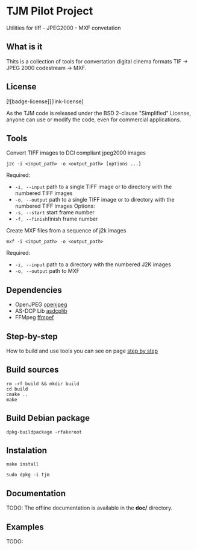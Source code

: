 
# TJM Pilot Project

Utilities for tiff - JPEG2000 - MXF convetation

## What is it

Thits is a collection of tools for convertation digital cinema formats TIF -> JPEG 2000 codestream -> MXF.

## License

[![badge-license]][link-license]

As the TJM code is released under the BSD 2-clause "Simplified" License, anyone can use or modify the code, even for commercial applications.

## Tools

Convert TIFF images to DCI compliant jpeg2000 images

```j2c -i <input_path> -o <output_path> [options ...]```

Required:
* `-i, --input` path to a single TIFF image or to directory with the numbered TIFF images
* `-o, --output` path to a single TIFF image or to directory with the numbered TIFF images
Options:
* `-s, --start` start frame number
* `-f, --finish`finish frame number

Create MXF files from a sequence of j2k images

```mxf -i <input_path> -o <output_path>```

Required:
* `-i, --input` path to a directory with the numbered J2K images
* `-o, --output` path to MXF

## Dependencies

* OpenJPEG [openjpeg](https://github.com/uclouvain/openjpeg)
* AS-DCP Lib [asdcplib](https://github.com/cinecert/asdcplib)
* FFMpeg [ffmpef](https://github.com/FFmpeg/FFmpeg)

## Step-by-step

How to build and use tools you can see on page [step by step](https://github.com/kat-spb/tjm/wiki/Step-by-step)

## Build sources

```cd tjm
rm -rf build && mkdir build
cd build
cmake ..
make
```

## Build Debian package

```dpkg-buildpackage -rfakeroot```

## Instalation

```make install```

```sudo dpkg -i tjm```

## Documentation

TODO: The offline documentation is available in the **doc/** directory.

## Examples

TODO:

